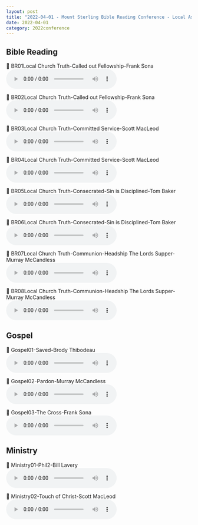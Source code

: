 ```yaml
---
layout: post
title: "2022-04-01 - Mount Sterling Bible Reading Conference - Local Assembly Truth"
date: 2022-04-01
category: 2022conference
---
```


## Bible Reading

<p>
🎵 BR01Local Church Truth-Called out Fellowship-Frank Sona <br>
<audio controls>
  <source src="https://archive.org/download/2022-gospel-conference-audio/2022-04%20-%20Mount%20Sterling%20Bible%20Reading%20Conference%20-%20Local%20Assembly%20Truth/BR01Local-Church-Truth-Called-out-Fellowship-Frank-Sona.mp3" type="audio/mpeg">
  Your browser does not support the audio element.
</audio>
</p>
<p>
🎵 BR02Local Church Truth-Called out Fellowship-Frank Sona <br>
<audio controls>
  <source src="https://archive.org/download/2022-gospel-conference-audio/2022-04%20-%20Mount%20Sterling%20Bible%20Reading%20Conference%20-%20Local%20Assembly%20Truth/BR02Local-Church-Truth-Called-out-Fellowship-Frank-Sona.mp3" type="audio/mpeg">
  Your browser does not support the audio element.
</audio>
</p>
<p>
🎵 BR03Local Church Truth-Committed Service-Scott MacLeod <br>
<audio controls>
  <source src="https://archive.org/download/2022-gospel-conference-audio/2022-04%20-%20Mount%20Sterling%20Bible%20Reading%20Conference%20-%20Local%20Assembly%20Truth/BR03Local-Church-Truth-Committed-Service-Scott-MacLeod.mp3" type="audio/mpeg">
  Your browser does not support the audio element.
</audio>
</p>
<p>
🎵 BR04Local Church Truth-Committed Service-Scott MacLeod <br>
<audio controls>
  <source src="https://archive.org/download/2022-gospel-conference-audio/2022-04%20-%20Mount%20Sterling%20Bible%20Reading%20Conference%20-%20Local%20Assembly%20Truth/BR04Local-Church-Truth-Committed-Service-Scott-MacLeod.mp3" type="audio/mpeg">
  Your browser does not support the audio element.
</audio>
</p>
<p>
🎵 BR05Local Church Truth-Consecrated-Sin is Disciplined-Tom Baker <br>
<audio controls>
  <source src="https://archive.org/download/2022-gospel-conference-audio/2022-04%20-%20Mount%20Sterling%20Bible%20Reading%20Conference%20-%20Local%20Assembly%20Truth/BR05Local-Church-Truth-Consecrated-Sin-is-Disciplined-Tom-Baker.mp3" type="audio/mpeg">
  Your browser does not support the audio element.
</audio>
</p>
<p>
🎵 BR06Local Church Truth-Consecrated-Sin is Disciplined-Tom Baker <br>
<audio controls>
  <source src="https://archive.org/download/2022-gospel-conference-audio/2022-04%20-%20Mount%20Sterling%20Bible%20Reading%20Conference%20-%20Local%20Assembly%20Truth/BR06Local-Church-Truth-Consecrated-Sin-is-Disciplined-Tom-Baker.mp3" type="audio/mpeg">
  Your browser does not support the audio element.
</audio>
</p>
<p>
🎵 BR07Local Church Truth-Communion-Headship The Lords Supper-Murray McCandless <br>
<audio controls>
  <source src="https://archive.org/download/2022-gospel-conference-audio/2022-04%20-%20Mount%20Sterling%20Bible%20Reading%20Conference%20-%20Local%20Assembly%20Truth/BR07Local-Church-Truth-Communion-Headship-The-Lords-Supper-Murray-McCandless.mp3" type="audio/mpeg">
  Your browser does not support the audio element.
</audio>
</p>
<p>
🎵 BR08Local Church Truth-Communion-Headship The Lords Supper-Murray McCandless <br>
<audio controls>
  <source src="https://archive.org/download/2022-gospel-conference-audio/2022-04%20-%20Mount%20Sterling%20Bible%20Reading%20Conference%20-%20Local%20Assembly%20Truth/BR08Local-Church-Truth-Communion-Headship-The-Lords-Supper-Murray-McCandless.mp3" type="audio/mpeg">
  Your browser does not support the audio element.
</audio>
</p>

## Gospel

<p>
🎵 Gospel01-Saved-Brody Thibodeau <br>
<audio controls>
  <source src="https://archive.org/download/2022-gospel-conference-audio/2022-04%20-%20Mount%20Sterling%20Bible%20Reading%20Conference%20-%20Local%20Assembly%20Truth/Gospel01-Saved-Brody-Thibodeau.mp3" type="audio/mpeg">
  Your browser does not support the audio element.
</audio>
</p>
<p>
🎵 Gospel02-Pardon-Murray McCandless <br>
<audio controls>
  <source src="https://archive.org/download/2022-gospel-conference-audio/2022-04%20-%20Mount%20Sterling%20Bible%20Reading%20Conference%20-%20Local%20Assembly%20Truth/Gospel02-Pardon-Murray-McCandless.mp3" type="audio/mpeg">
  Your browser does not support the audio element.
</audio>
</p>
<p>
🎵 Gospel03-The Cross-Frank Sona <br>
<audio controls>
  <source src="https://archive.org/download/2022-gospel-conference-audio/2022-04%20-%20Mount%20Sterling%20Bible%20Reading%20Conference%20-%20Local%20Assembly%20Truth/Gospel03-The-Cross-Frank-Sona.mp3" type="audio/mpeg">
  Your browser does not support the audio element.
</audio>
</p>

## Ministry

<p>
🎵 Ministry01-Phil2-Bill Lavery <br>
<audio controls>
  <source src="https://archive.org/download/2022-gospel-conference-audio/2022-04%20-%20Mount%20Sterling%20Bible%20Reading%20Conference%20-%20Local%20Assembly%20Truth/Ministry01-Phil2-Bill-Lavery.mp3" type="audio/mpeg">
  Your browser does not support the audio element.
</audio>
</p>
<p>
🎵 Ministry02-Touch of Christ-Scott MacLeod <br>
<audio controls>
  <source src="https://archive.org/download/2022-gospel-conference-audio/2022-04%20-%20Mount%20Sterling%20Bible%20Reading%20Conference%20-%20Local%20Assembly%20Truth/Ministry02-Touch-of-Christ-Scott-MacLeod.mp3" type="audio/mpeg">
  Your browser does not support the audio element.
</audio>
</p>
